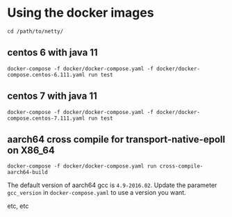 # Using the docker images

```
cd /path/to/netty/
```

## centos 6 with java 11

```
docker-compose -f docker/docker-compose.yaml -f docker/docker-compose.centos-6.111.yaml run test
```

## centos 7 with java 11

```
docker-compose -f docker/docker-compose.yaml -f docker/docker-compose.centos-7.111.yaml run test
```

## aarch64 cross compile for transport-native-epoll on X86_64

```
docker-compose -f docker/docker-compose.yaml run cross-compile-aarch64-build
```
The default version of aarch64 gcc is `4.9-2016.02`. Update the parameter `gcc_version` in `docker-compose.yaml` to use a version you want.

etc, etc
